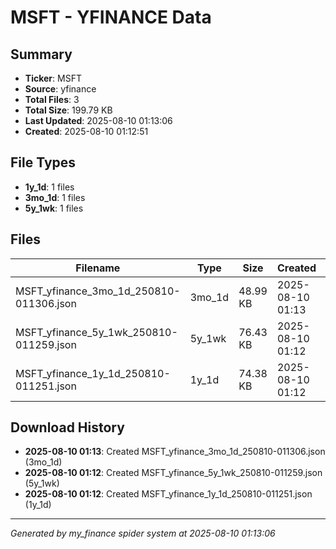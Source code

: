 # MSFT - YFINANCE Data

## Summary
- **Ticker**: MSFT
- **Source**: yfinance
- **Total Files**: 3
- **Total Size**: 199.79 KB
- **Last Updated**: 2025-08-10 01:13:06
- **Created**: 2025-08-10 01:12:51

## File Types
- **1y_1d**: 1 files
- **3mo_1d**: 1 files
- **5y_1wk**: 1 files

## Files

| Filename | Type | Size | Created | MD5 Hash |
|----------|------|------|---------|----------|
| MSFT_yfinance_3mo_1d_250810-011306.json | 3mo_1d | 48.99 KB | 2025-08-10 01:13 | `58a06ed6...` |
| MSFT_yfinance_5y_1wk_250810-011259.json | 5y_1wk | 76.43 KB | 2025-08-10 01:12 | `ef3916e0...` |
| MSFT_yfinance_1y_1d_250810-011251.json | 1y_1d | 74.38 KB | 2025-08-10 01:12 | `840fb466...` |

## Download History

- **2025-08-10 01:13**: Created MSFT_yfinance_3mo_1d_250810-011306.json (3mo_1d)
- **2025-08-10 01:12**: Created MSFT_yfinance_5y_1wk_250810-011259.json (5y_1wk)
- **2025-08-10 01:12**: Created MSFT_yfinance_1y_1d_250810-011251.json (1y_1d)

---
*Generated by my_finance spider system at 2025-08-10 01:13:06*
